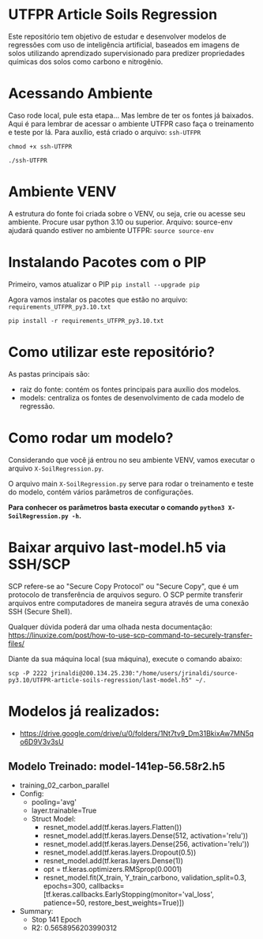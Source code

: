 # UTFPR Article Soils Regression
Este repositório tem objetivo de estudar e desenvolver modelos de regressões com uso de inteligência artificial, baseados em imagens de solos utilizando aprendizado supervisionado para predizer propriedades químicas dos solos como carbono e nitrogênio.

# Acessando Ambiente
Caso rode local, pule esta etapa... Mas lembre de ter os fontes já baixados.
Aqui é para lembrar de acessar o ambiente UTFPR caso faça o treinamento e teste por lá.
Para auxílio, está criado o arquivo: ```ssh-UTFPR```

```chmod +x ssh-UTFPR```

```./ssh-UTFPR```

# Ambiente VENV
A estrutura do fonte foi criada sobre o VENV, ou seja, crie ou acesse seu ambiente. Procure usar python 3.10 ou superior.
Arquivo: source-env ajudará quando estiver no ambiente UTFPR:
```source source-env```

# Instalando Pacotes com o PIP
Primeiro, vamos atualizar o PIP
```pip install --upgrade pip```

Agora vamos instalar os pacotes que estão no arquivo: ```requirements_UTFPR_py3.10.txt```

```pip install -r requirements_UTFPR_py3.10.txt```

# Como utilizar este repositório?

As pastas principais são:

- raiz do fonte: contém os fontes principais para auxílio dos modelos.
- models: centraliza os fontes de desenvolvimento de cada modelo de regressão.

# Como rodar um modelo?

Considerando que você já entrou no seu ambiente VENV, vamos executar o arquivo ```X-SoilRegression.py```.

O arquivo main ```X-SoilRegression.py``` serve para rodar o treinamento e teste do modelo, contém vários parâmetros de configurações. 

**Para conhecer os parâmetros basta executar o comando ```python3 X-SoilRegression.py -h```.**



# Baixar arquivo last-model.h5 via SSH/SCP
SCP refere-se ao "Secure Copy Protocol" ou "Secure Copy", que é um protocolo de transferência de arquivos seguro. O SCP permite transferir arquivos entre computadores de maneira segura através de uma conexão SSH (Secure Shell).

Qualquer dúvida poderá dar uma olhada nesta documentação: https://linuxize.com/post/how-to-use-scp-command-to-securely-transfer-files/

Diante da sua máquina local (sua máquina), execute o comando abaixo:

```scp -P 2222 jrinaldi@200.134.25.230:"/home/users/jrinaldi/source-py3.10/UTFPR-article-soils-regression/last-model.h5" ~/.```

# Modelos já realizados:
- https://drive.google.com/drive/u/0/folders/1Nt7tv9_Dm31BkixAw7MN5qo6D9V3v3sU

## Modelo Treinado: model-141ep-56.58r2.h5
- training_02_carbon_parallel
- Config:
    - pooling='avg'
    - layer.trainable=True
    - Struct Model:
        - resnet_model.add(tf.keras.layers.Flatten())
        - resnet_model.add(tf.keras.layers.Dense(512, activation='relu'))
        - resnet_model.add(tf.keras.layers.Dense(256, activation='relu'))
        - resnet_model.add(tf.keras.layers.Dropout(0.5))
        - resnet_model.add(tf.keras.layers.Dense(1))
        - opt = tf.keras.optimizers.RMSprop(0.0001)
        - resnet_model.fit(X_train, Y_train_carbono, validation_split=0.3, epochs=300, callbacks=[tf.keras.callbacks.EarlyStopping(monitor='val_loss', patience=50, restore_best_weights=True)])
- Summary:
    - Stop 141 Epoch
    - R2: 0.5658956203990312